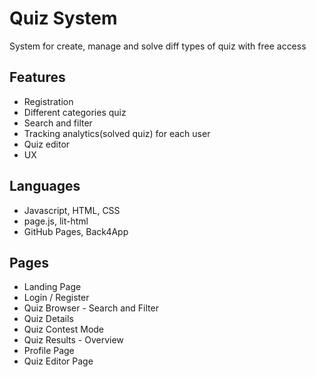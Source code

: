 # Quiz System
System for create, manage and solve diff types of quiz with free access

## Features
* Registration
* Different categories quiz
* Search and filter
* Tracking analytics(solved quiz) for each user
* Quiz editor
* UX

## Languages
* Javascript, HTML, CSS
* page.js, lit-html
* GitHub Pages, Back4App

## Pages
* Landing Page
* Login / Register
* Quiz Browser - Search and Filter
* Quiz Details
* Quiz Contest Mode
* Quiz Results - Overview
* Profile Page
* Quiz Editor Page


